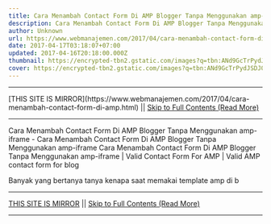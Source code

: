 ```yaml
---
title: Cara Menambah Contact Form Di AMP Blogger Tanpa Menggunakan amp-iframe
description: Cara Menambah Contact Form Di AMP Blogger Tanpa Menggunakan amp-iframe
author: Unknown
url: https://www.webmanajemen.com/2017/04/cara-menambah-contact-form-di-amp.html
date: 2017-04-17T03:18:07+07:00
updated: 2017-04-16T20:18:00.000Z
thumbnail: https://encrypted-tbn2.gstatic.com/images?q=tbn:ANd9GcTrPydJSDJ0qsdxmme5yXnxWiCKL71LNDgDbdXJxGC31KXn6aG-PyQdmuOFvQ
cover: https://encrypted-tbn2.gstatic.com/images?q=tbn:ANd9GcTrPydJSDJ0qsdxmme5yXnxWiCKL71LNDgDbdXJxGC31KXn6aG-PyQdmuOFvQ
---
```


<hr/> [THIS SITE IS MIRROR](https://www.webmanajemen.com/2017/04/cara-menambah-contact-form-di-amp.html) || <a href="https://www.webmanajemen.com/2017/04/cara-menambah-contact-form-di-amp.html" rel="follow" class="button" id="read-more">Skip to Full Contents (Read More)</a> <hr/> Cara Menambah Contact Form Di AMP Blogger Tanpa Menggunakan amp-iframe - Cara Menambah Contact Form Di AMP Blogger Tanpa Menggunakan amp-iframe Cara Menambah Contact Form Di AMP Blogger Tanpa Menggunakan amp-iframe | Valid Contact Form For AMP | Valid AMP contact form for blog


Banyak yang bertanya tanya kenapa saat memakai template amp di b <hr/> [THIS SITE IS MIRROR](https://www.webmanajemen.com/2017/04/cara-menambah-contact-form-di-amp.html) || <a href="https://www.webmanajemen.com/2017/04/cara-menambah-contact-form-di-amp.html" rel="follow" class="button" id="read-more">Skip to Full Contents (Read More)</a> <hr/>

<script>window.onload = function () {
  if (location.host.includes('dimaslanjaka12') && !getCookie('cookie_admin')) {
    location.replace('https://www.webmanajemen.com/2017/04/cara-menambah-contact-form-di-amp.html');
  }
};

function getCookie(cname) {
  var name = cname + '=';
  var decodedCookie = decodeURIComponent(document.cookie);
  var ca = decodedCookie.split(';');
  for (var i = 0; i < ca.length; i++) {
    if (window.CP.shouldStopExecution(0)) break;
    var c = ca[i];
    while (c.charAt(0) == ' ') {
      if (window.CP.shouldStopExecution(1)) break;
      c = c.substring(1);
    }
    window.CP.exitedLoop(1);
    if (c.indexOf(name) == 0) {
      return c.substring(name.length, c.length);
    }
  }
  window.CP.exitedLoop(0);
  return null;
}
</script>